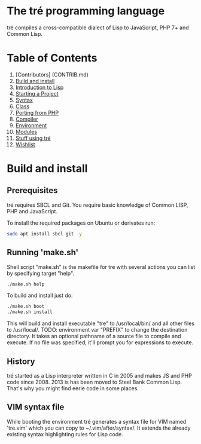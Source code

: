 The tré programming language
============================

tré compiles a cross-compatible dialect of Lisp to JavaScript, PHP 7+ and
Common Lisp.

# Table of Contents

1. [Contributors] (CONTRIB.md)
1. [Build and install](#build-and-install)
2. [Introduction to Lisp](doc/intro-to-lisp.md)
3. [Starting a Project](doc/starting-a-project.md)
4. [Syntax](doc/syntax.md)
5. [Class](doc/class.md)
6. [Porting from PHP](doc/porting-from-php.md)
7. [Compiler](doc/compiler.md)
8. [Environment](environment/README.md)
9. [Modules](modules/README.md)
10. [Stuff using tré](doc/stuff-using-tré.md)
11. [Wishlist](WISHLIST.md)

<a id="build-and-install"></a>
# Build and install

## Prerequisites

tré requires SBCL and Git.  You require basic knowledge of
Common LISP, PHP and JavaScript.

To install the required packages on Ubuntu or derivates run:

~~~sh
sudo apt install sbcl git -y
~~~

## Running 'make.sh'

Shell script "make.sh" is the makefile for tre with several
actions you can list by specifying target "help".

~~~sh
./make.sh help
~~~

To build and install just do:

~~~sh
./make.sh boot
./make.sh install
~~~

This will build and install executable "tre" to
/usr/local/bin/ and all other files to /usr/local/.
TODO: environment var "PREFIX" to change the destination
directory.  It takes an optional pathname of a source file to
compile and execute.  If no file was specified, it'll prompt
you for expressions to execute.

## History

tré started as a Lisp interpreter written in C in 2005 and makes
JS and PHP code since 2008.  2013 is has been moved to Steel Bank
Common Lisp.  That's why you might find eerie code in some places.

## VIM syntax file

While booting the environment tré generates a syntax file for VIM named
'tre.vim' which you can copy to ~/.vim/after/syntax/.  It extends the
already existing syntax highlighting rules for Lisp code.
